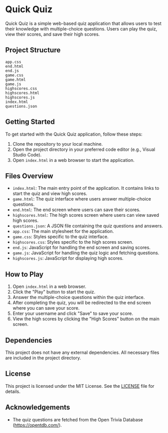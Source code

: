 # Quick Quiz

Quick Quiz is a simple web-based quiz application that allows users to test their knowledge with multiple-choice questions. Users can play the quiz, view their scores, and save their high scores.

## Project Structure

```
app.css
end.html
end.js
game.css
game.html
game.js
highscores.css
highscores.html
highscores.js
index.html
questions.json
```

## Getting Started

To get started with the Quick Quiz application, follow these steps:

1. Clone the repository to your local machine.
2. Open the project directory in your preferred code editor (e.g., Visual Studio Code).
3. Open `index.html` in a web browser to start the application.

## Files Overview

- `index.html`: The main entry point of the application. It contains links to start the quiz and view high scores.
- `game.html`: The quiz interface where users answer multiple-choice questions.
- `end.html`: The end screen where users can save their scores.
- `highscores.html`: The high scores screen where users can view saved high scores.
- `questions.json`: A JSON file containing the quiz questions and answers.
- `app.css`: The main stylesheet for the application.
- `game.css`: Styles specific to the quiz interface.
- `highscores.css`: Styles specific to the high scores screen.
- `end.js`: JavaScript for handling the end screen and saving scores.
- `game.js`: JavaScript for handling the quiz logic and fetching questions.
- `highscores.js`: JavaScript for displaying high scores.

## How to Play

1. Open `index.html` in a web browser.
2. Click the "Play" button to start the quiz.
3. Answer the multiple-choice questions within the quiz interface.
4. After completing the quiz, you will be redirected to the end screen where you can save your score.
5. Enter your username and click "Save" to save your score.
6. View the high scores by clicking the "High Scores" button on the main screen.

## Dependencies

This project does not have any external dependencies. All necessary files are included in the project directory.

## License

This project is licensed under the MIT License. See the [LICENSE](LICENSE) file for details.

## Acknowledgements

- The quiz questions are fetched from the Open Trivia Database (https://opentdb.com/).

